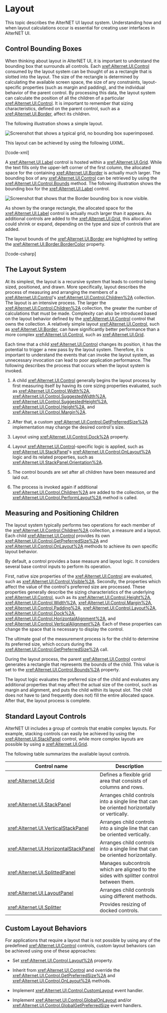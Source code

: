# Layout

This topic describes the AlterNET UI layout system. Understanding how and when layout calculations occur
 is essential for creating user interfaces in AlterNET UI.

## Control Bounding Boxes

When thinking about layout in AlterNET UI, it is important to understand the
bounding box that surrounds all controls. Each
<xref:Alternet.UI.Control> consumed by the layout system can be
thought of as a rectangle that is slotted into the layout. The size of the rectangle
is determined by calculating the available screen space, the size of any
constraints, layout-specific properties (such as margin and padding), and the
individual behavior of the parent control.
By processing this data, the layout system can calculate the position of all
the children of a particular <xref:Alternet.UI.Control>. It is
important to remember that sizing characteristics, defined on the parent control, such as a <xref:Alternet.UI.Border>,
 affect its children.

The following illustration shows a simple layout.

![Screenshot that shows a typical grid, no bounding box
superimposed.](./images/BoundingBox1.png)

This layout can be achieved by using the following UIXML.

[!code-xml[](./snippets/BoundingBox1.uixml)]

A <xref:Alternet.UI.Label> control is hosted within a
<xref:Alternet.UI.Grid>. While the text fills only the upper-left
corner of the first column, the allocated space for the
containing <xref:Alternet.UI.Border> is actually much larger. The bounding
box of any <xref:Alternet.UI.Control> can be retrieved by using the
<xref:Alternet.UI.Control.Bounds>
method. The following illustration shows the bounding box for the
<xref:Alternet.UI.Label> control.

![Screenshot that shows that the Border bounding box is now
visible.](./images/BoundingBox2.png)

As shown by the orange rectangle, the allocated space for the
<xref:Alternet.UI.Label> control is actually much larger than it
appears. As additional controls are added to the
<xref:Alternet.UI.Grid>, this allocation could shrink or expand,
depending on the type and size of controls that are added.

The layout bounds of the <xref:Alternet.UI.Border> are highlighted
by setting the <xref:Alternet.UI.Border.BorderColor> property.

[!code-csharp[](./snippets/BoundingBox.cs)]

## The Layout System

At its simplest, the layout is a recursive system that leads to control being
sized, positioned, and drawn. More specifically, layout describes the process of
measuring and arranging the members of a <xref:Alternet.UI.Control>'s
<xref:Alternet.UI.Control.Children%2A> collection. The layout is
an intensive process. The larger the
<xref:Alternet.UI.Control.Children%2A> collection, the greater the
number of calculations that must be made. Complexity can also be introduced
based on the layout behavior defined by the <xref:Alternet.UI.Control>
control that owns the collection. A relatively simple
layout <xref:Alternet.UI.Control>, such as
<xref:Alternet.UI.Border>, can have significantly better performance
than a more complex <xref:Alternet.UI.Control>, such as
<xref:Alternet.UI.Grid>.

Each time that a child <xref:Alternet.UI.Control> changes its position, it
has the potential to trigger a new pass by the layout system. Therefore, it is
important to understand the events that can invoke the layout system, as
unnecessary invocation can lead to poor application performance. The following
describes the process that occurs when the layout system is invoked.

1. A child <xref:Alternet.UI.Control> generally begins the layout process by first measuring itself
   by having its core sizing properties
   evaluated, such as <xref:Alternet.UI.Control.Width%2A>, <xref:Alternet.UI.Control.SuggestedWidth%2A>,
   <xref:Alternet.UI.Control.SuggestedHeight%2A>, 
   <xref:Alternet.UI.Control.Height%2A>, and
   <xref:Alternet.UI.Control.Margin%2A>.

2. After that, a custom <xref:Alternet.UI.Control.GetPreferredSize%2A> implementation may change the desired control's size.

3. Layout using <xref:Alternet.UI.Control.Dock%2A> property.

4. Layout <xref:Alternet.UI.Control>-specific logic is applied, such as
   <xref:Alternet.UI.StackPanel>'s <xref:Alternet.UI.Control.OnLayout%2A> logic and its related properties,
 such as <xref:Alternet.UI.StackPanel.Orientation%2A>.

5. The control bounds are set after all children have been measured and laid out.

6. The process is invoked again if additional
   <xref:Alternet.UI.Control.Children%2A> are added to the collection, or
   the <xref:Alternet.UI.Control.PerformLayout%2A> method is called.

## Measuring and Positioning Children

The layout system typically performs two operations for each member of the
<xref:Alternet.UI.Control.Children%2A> collection, a measure and
a layout. Each child <xref:Alternet.UI.Control> provides its
own <xref:Alternet.UI.Control.GetPreferredSize%2A> and
<xref:Alternet.UI.Control.OnLayout%2A> methods to achieve its
own specific layout behavior.

By default, a control provides a base measure and layout logic.
It considers several base control inputs to perform its operation.

First, native size properties of the <xref:Alternet.UI.Control> are
evaluated, such as
<xref:Alternet.UI.Control.Visible%2A>.
Secondly, the properties which affect the value of the control's preferred size are processed. These properties
generally describe the sizing characteristics of the underlying
<xref:Alternet.UI.Control>, such as its
<xref:Alternet.UI.Control.Height%2A>,
<xref:Alternet.UI.Control.Width%2A>,
<xref:Alternet.UI.Control.Margin%2A>,
<xref:Alternet.UI.Control.Padding%2A>, <xref:Alternet.UI.Control.Layout%2A>,
<xref:Alternet.UI.Control.Dock%2A>,
<xref:Alternet.UI.Control.HorizontalAlignment%2A>, and
<xref:Alternet.UI.Control.VerticalAlignment%2A>. Each of these properties can
change the space that is necessary to display the control.

The ultimate goal of the measurement process is for the child to determine its preferred size, which occurs during the
<xref:Alternet.UI.Control.GetPreferredSize%2A> call.

During the layout process, the
parent <xref:Alternet.UI.Control> control generates a rectangle that
represents the bounds of the child. This value is set to the
<xref:Alternet.UI.Control.Bounds%2A> property.

The layout logic evaluates the
preferred size of the child and evaluates any
additional properties that may affect the actual size of the control, such as margin and alignment, and puts the
child within its layout slot. The child does not have to (and frequently does
not) fill the entire allocated space. After that, the layout process is complete.

## Standard Layout Controls

AlterNET UI includes a group of controls that enable complex layouts. For example, stacking controls can easily
be achieved by using the <xref:Alternet.UI.StackPanel> control,
while more complex layouts are possible by using a
<xref:Alternet.UI.Grid>.

The following table summarizes the available layout controls.

|Control name|Description|
|----------------|-----------------|
|<xref:Alternet.UI.Grid>|Defines a flexible grid area that consists of columns and rows.|
|<xref:Alternet.UI.StackPanel>|Arranges child controls into a single line that can be oriented horizontally or vertically.|
|<xref:Alternet.UI.VerticalStackPanel>|Arranges child controls into a single line that can be oriented vertically.|
|<xref:Alternet.UI.HorizontalStackPanel>|Arranges child controls into a single line that can be oriented horizontally.|
|<xref:Alternet.UI.SplittedPanel>|Manages subcontrols which are aligned to the sides with splitter control between them.|
|<xref:Alternet.UI.LayoutPanel>|Arranges child controls using different methods.|
|<xref:Alternet.UI.Splitter>|Provides resizing of docked controls.|

## Custom Layout Behaviors

For applications that require a layout that is not possible by using any of the
predefined <xref:Alternet.UI.Control> controls, custom layout
behaviors can be achieved using one of these approaches:

- Set <xref:Alternet.UI.Control.Layout%2A> property.

- Inherit from <xref:Alternet.UI.Control> and override the
<xref:Alternet.UI.Control.GetPreferredSize%2A> and
<xref:Alternet.UI.Control.OnLayout%2A> methods.

- Implement <xref:Alternet.UI.Control.CustomLayout> event handler.

- Implement <xref:Alternet.UI.Control.GlobalOnLayout>
 and/or <xref:Alternet.UI.Control.GlobalGetPreferredSize> event handlers.